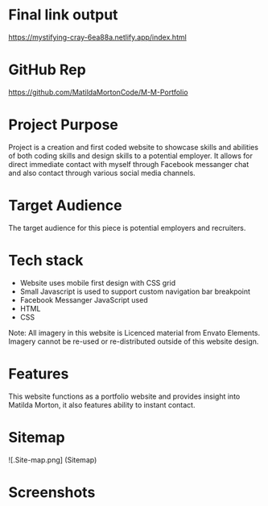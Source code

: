 # Final link output

https://mystifying-cray-6ea88a.netlify.app/index.html


# GitHub Rep 
https://github.com/MatildaMortonCode/M-M-Portfolio

# Project Purpose
Project is a creation and first coded website to showcase skills and abilities of both coding skills and design skills to a potential employer. It allows for direct immediate contact with myself through Facebook messanger chat and also contact through various social media channels. 

# Target Audience
The target audience for this piece is potential employers and recruiters.

# Tech stack
 - Website uses mobile first design with CSS grid
 - Small Javascript is used to support custom navigation bar breakpoint
 - Facebook Messanger JavaScript used
 - HTML
 - CSS


 Note: All imagery in this website is Licenced material from Envato Elements. Imagery cannot be re-used or re-distributed outside of this website design. 

# Features
This website functions as a portfolio website and provides insight into Matilda Morton, it also features ability to instant contact.

# Sitemap
![.Site-map.png] (Sitemap)



# Screenshots
